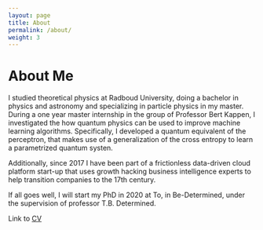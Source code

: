 ```yaml
---
layout: page
title: About
permalink: /about/
weight: 3
---
```


# **About Me**

I studied theoretical physics at Radboud University, doing a bachelor in physics and astronomy and specializing in 
particle physics in my master. During a one year master internship in the group of Professor Bert Kappen,
I investigated the how quantum physics can be used to improve machine learning algorithms. Specifically, I developed a 
quantum equivalent of the perceptron, that makes use of a generalization of the cross entropy to learn a parametrized quantum
systen.

Additionally, since 2017 I have been part of a frictionless data-driven cloud platform start-up that uses
growth hacking business intelligence experts to help transition companies to the 17th century. 

If all goes well, I will start my PhD in 2020 at To, in Be-Determined, under the supervision of professor T.B. Determined.

Link to [CV](/assets/pdf/cv_rwiersema.pdf)